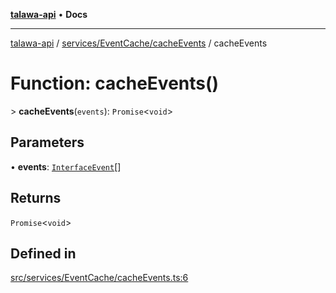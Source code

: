 [**talawa-api**](../../../../README.md) • **Docs**

***

[talawa-api](../../../../modules.md) / [services/EventCache/cacheEvents](../README.md) / cacheEvents

# Function: cacheEvents()

\> **cacheEvents**(`events`): `Promise`\<`void`\>

## Parameters

• **events**: [`InterfaceEvent`](../../../../models/Event/interfaces/InterfaceEvent.md)[]

## Returns

`Promise`\<`void`\>

## Defined in

[src/services/EventCache/cacheEvents.ts:6](https://github.com/PalisadoesFoundation/talawa-api/blob/d0c167bb942c4778fba221c2cdd27665fc7dbf61/src/services/EventCache/cacheEvents.ts#L6)

